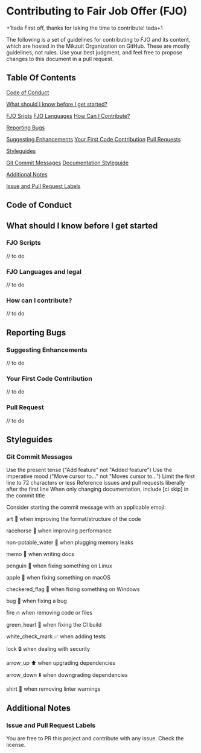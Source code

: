# Contributing to Fair Job Offer (FJO)

+1tada First off, thanks for taking the time to contribute! tada+1

The following is a set of guidelines for contributing to FJO and its content, which are hosted in the Mikzuit Organization on GitHub. These are mostly guidelines, not rules. Use your best judgment, and feel free to propose changes to this document in a pull request.

## Table Of Contents

[Code of Conduct](#code-of-conduct)


[What should I know before I get started?](#what-should-i-know-before-i-get-started)

[FJO Sripts]()
[FJO Languages]()
[How Can I Contribute?]()

[Reporting Bugs](#reporting-bugs)

[Suggesting Enhancements]()
[Your First Code Contribution]()
[Pull Requests]()

[Styleguides](#Styleguides)

[Git Commit Messages](#git-commit-messages)
[Documentation Styleguide](#documentation-styleguide)

[Additional Notes](#additional-notes)

[Issue and Pull Request Labels]()

## Code of Conduct

## What should I know before I get started

### FJO Scripts
// to do
### FJO Languages and legal
// to do
### How can I contribute?
// to do

## Reporting Bugs

### Suggesting Enhancements
// to do

### Your First Code Contribution
// to do

### Pull Request
// to do

## Styleguides

### Git Commit Messages

Use the present tense ("Add feature" not "Added feature")
Use the imperative mood ("Move cursor to..." not "Moves cursor to...")
Limit the first line to 72 characters or less
Reference issues and pull requests liberally after the first line
When only changing documentation, include [ci skip] in the commit title

Consider starting the commit message with an applicable emoji:

art :art: when improving the format/structure of the code

racehorse :racehorse: when improving performance

non-potable_water :non-potable_water: when plugging memory leaks

memo :memo: when writing docs

penguin :penguin: when fixing something on Linux

apple :apple: when fixing something on macOS

checkered_flag :checkered_flag: when fixing something on Windows

bug :bug: when fixing a bug

fire :fire: when removing code or files

green_heart :green_heart: when fixing the CI build

white_check_mark :white_check_mark: when adding tests

lock :lock: when dealing with security

arrow_up :arrow_up: when upgrading dependencies

arrow_down :arrow_down: when downgrading dependencies

shirt :shirt: when removing linter warnings

## Additional Notes

### Issue and Pull Request Labels
You are free to PR this project and contribute with any issue. Check the license.